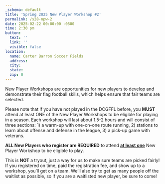 ```yaml
---
_schema: default
title: 'Spring 2025 New Player Workshop #2'
permalink: /s28-npw-2
date: 2025-02-22 00:00:00 -0500
time: 2:30 pm
button:
  text: ''
  link: ''
  visible: false
location:
  name: Carter Barron Soccer Fields
  address:
  city:
  state:
  zip: 0
---
```

New Player Workshops are opportunities for new players to develop and demonstrate their flag football skills, which helps ensure that fair teams are selected.

Please note that if you have not played in the DCGFFL before, you **MUST** attend at least ONE of the New Player Workshops to be eligible for playing in a season. Each workshop will last about 1.5-2 hours and will consist of three sections: 1) a warm-up with one-on-one route running, 2) stations to learn about offense and defense in the league, 3) a pick-up game with veterans.

**ALL New Players who register are REQUIRED**&nbsp;to attend&nbsp;**<u>at least one</u>**&nbsp;New Player Workshop to be eligible to play. &nbsp;

This is **NOT** a tryout, just a way for us to make sure teams are picked fairly! If you registered on time, paid the registration fee, and show up to a workshop, you’ll get on a team. We’ll also try to get as many people off the waitlist as possible, so if you are a waitlisted new player, be sure to come!